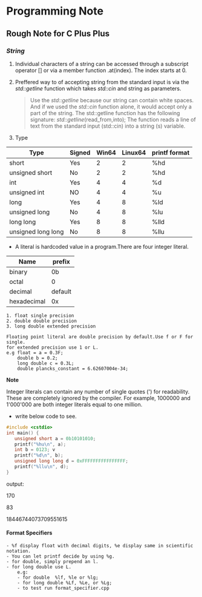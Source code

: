 # **Programming Note**

## Rough Note for C Plus Plus

### _**String**_

1. Individual characters of a string can be accessed through a subscript operator [] or via a
   member function .at(index). The index starts at 0.

2. Preffered way to of accepting string from the standard input is via the _std::getline_ function which takes _std::cin_ and string as parameters.

    > Use the _std::getline_ because our string can contain white spaces. And if we
    > used the _std::cin_ function alone, it would accept only a part of the string.
    > The std::getline function has the following signature: _std::getline_(read_from,into);
    > The function reads a line of text from the standard input (std::cin) into a string
    > (s) variable.

3. Type

| Type               | Signed | Win64 | Linux64 | printf format |
| ------------------ | ------ | ----- | ------- | ------------- |
| short              | Yes    | 2     | 2       | %hd           |
| unsigned short     | No     | 2     | 2       | %hd           |
| int                | Yes    | 4     | 4       | %d            |
| unsigned int       | NO     | 4     | 4       | %u            |
| long               | Yes    | 4     | 8       | %ld           |
| unsigned long      | No     | 4     | 8       | %lu           |
| long long          | Yes    | 8     | 8       | %lld          |
| unsigned long long | No     | 8     | 8       | %llu          |

-   A literal is hardcoded value in a program.There are four integer literal.

| Name        | prefix  |
| ----------- | ------- |
| binary      | 0b      |
| octal       | 0       |
| decimal     | default |
| hexadecimal | 0x      |

    1. float single precision
    2. double double precision
    3. long double extended precision

    Floating point literal are double precision by default.Use f or F for single.
    for extended precision use 1 or L.
    e.g float = a = 0.3F;
        double b = 0.2;
        long double c = 0.3L;
        double plancks_constant = 6.62607004e-34;

**Note**

Integer literals can contain any number of single quotes (') for readability.
These are completely ignored by the compiler. For example, 1000000 and 1'000'000
are both integer literals equal to one million.

-   write below code to see.

```cpp
#include <cstdio>
int main() {
   unsigned short a = 0b10101010;
   printf("%hu\n", a);
   int b = 0123; v
   printf("%d\n", b);
   unsigned long long d = 0xFFFFFFFFFFFFFFFF;
   printf("%llu\n", d);
}

```

output:

170

83

18446744073709551615

#### **Format Specifiers**

    - %f display float with decimal digits, %e display same in scientific notation.
    - You can let printf decide by using %g.
    - for double, simply prepend an l.
    - for long double use L.
        e.g:
        - for double  %lf, %le or %lg;
        - for long double %Lf, %Le, or %Lg;
        - to test run format_specifier.cpp
